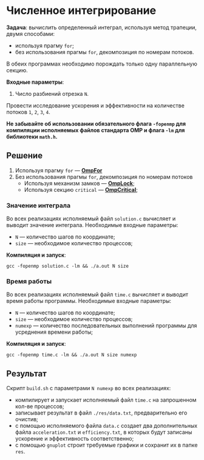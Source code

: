 # **Численное интегрирование**

**Задача**: вычислить определенный интеграл, используя метод трапеции, двумя способами: 
 - используя прагму `for`;
 - без использования прагмы `for`, декомпозиция по номерам потоков.

В обеих программах необходимо порождать только одну параллельную секцию.

**Входные параметры**:
1. Число разбиений отрезка `N`.

Провести исследование ускорения и эффективности на количестве потоков `1`, `2`, `3`, `4`.

**Не забывайте об использовании обязательного флага `-fopenmp` для компиляции исполняемых файлов стандарта OMP и флага `-lm` для библиотеки `math.h`.**

## **Решение**

1. Используя прагму `for` — **[OmpFor](OmpFor)**
2. Без использования прагмы `for`, декомпозиция по номерам потоков
     - Используя механизм замков — **[OmpLock](./OmpLock)**;
     - Используя секцию `critical` — **[OmpCritical](./OmpCritical)**;

### **Значение интеграла**

Во всех реализациях исполняемый файл `solution.c` вычисляет и выводит значение 
интеграла. Необходимые входные параметры:
 - `N` — количество шагов по координате;
 - `size` — необходимое количество процессов;

**Компиляция и запуск**: 
```
gcc -fopenmp solution.c -lm && ./a.out N size
```

### **Время работы**

Во всех реализациях исполняемый файл `time.c` вычисляет и выводит время работы 
программы. Необходимые входные параметры:
 - `N` — количество шагов по координате;
 - `size` — необходимое количество процессов;
 - `numexp` — количество последовательных выполнений программы для усреднения 
времени работы;

**Компиляция и запуск**: 
```
gcc -fopenmp time.c -lm && ./a.out N size numexp
```

## **Результат**

Скрипт `build.sh` с параметрами `N numexp` во всех реализациях:
 - компилирует и запускает исполняемый файл `time.c` на запрошенном кол-ве процессов;
 - записывает результат в файл `./res/data.txt`, предварительно его очистив;
 - с помощью исполняемого файла `data.c` создает два дополнительных файла
`acceleration.txt` и `efficiency.txt`, в которых будут записаны ускорение и
эффективность соответственно;
 - с помощью `gnuplot` строит требуемые графики и сохранит их в папкe `res`.